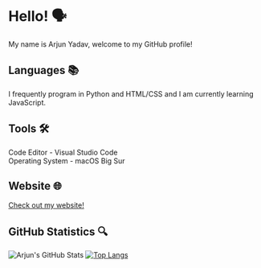 # Hello! 🗣
My name is Arjun Yadav, welcome to my GitHub profile!

## Languages 📚
I frequently program in Python and HTML/CSS and I am currently learning JavaScript.

## Tools 🛠
Code Editor - Visual Studio Code <br>
Operating System - macOS Big Sur

## Website 🌐
[Check out my website!](https://arjunyadav.net)

## GitHub Statistics 🔍
![Arjun's GitHub Stats](https://github-readme-stats.vercel.app/api?username=y-arjun-y&count_private=true&theme=default)
[![Top Langs](https://github-readme-stats.vercel.app/api/top-langs/?username=y-arjun-y)](https://github.com/anuraghazra/github-readme-stats)
